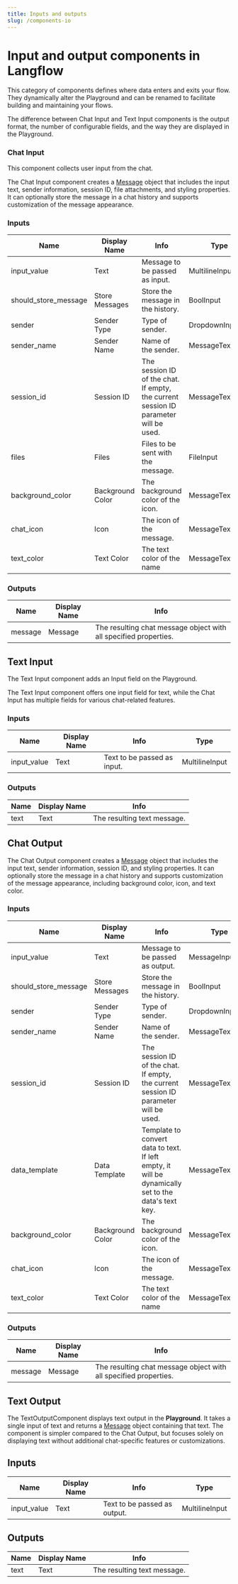 ```yaml
---
title: Inputs and outputs
slug: /components-io
---
```


# Input and output components in Langflow

This category of components defines where data enters and exits your flow. They dynamically alter the Playground and can be renamed to facilitate building and maintaining your flows.

The difference between Chat Input and Text Input components is the output format, the number of configurable fields, and the way they are displayed in the Playground.

### Chat Input

This component collects user input from the chat.

The Chat Input component creates a [Message](/configuration-objects) object that includes the input text, sender information, session ID, file attachments, and styling properties. It can optionally store the message in a chat history and supports customization of the message appearance.

### Inputs

| Name | Display Name | Info | Type |
|------|--------------|------|------|
|input_value|Text|Message to be passed as input.|MultilineInput|
|should_store_message|Store Messages|Store the message in the history.|BoolInput|
|sender|Sender Type|Type of sender.|DropdownInput|
|sender_name|Sender Name|Name of the sender.|MessageTextInput|
|session_id|Session ID|The session ID of the chat. If empty, the current session ID parameter will be used.|MessageTextInput|
|files|Files|Files to be sent with the message.|FileInput|
|background_color|Background Color|The background color of the icon.|MessageTextInput|
|chat_icon|Icon|The icon of the message.|MessageTextInput|
|text_color|Text Color|The text color of the name|MessageTextInput|

### Outputs

| Name | Display Name | Info |
|------|--------------|------|
|message|Message|The resulting chat message object with all specified properties.|

## Text Input

The Text Input component adds an Input field on the Playground.

The Text Input component offers one input field for text, while the Chat Input has multiple fields for various chat-related features.

### Inputs

| Name | Display Name | Info | Type |
|------|--------------|------|------|
|input_value|Text|Text to be passed as input.|MultilineInput|

### Outputs

| Name | Display Name | Info |
|------|--------------|------|
|text|Text|The resulting text message.|


## Chat Output

The Chat Output component creates a [Message](/configuration-objects) object that includes the input text, sender information, session ID, and styling properties. It can optionally store the message in a chat history and supports customization of the message appearance, including background color, icon, and text color.

### Inputs

| Name | Display Name | Info | Type |
|------|--------------|------|------|
|input_value|Text|Message to be passed as output.|MessageInput|
|should_store_message|Store Messages|Store the message in the history.|BoolInput|
|sender|Sender Type|Type of sender.|DropdownInput|
|sender_name|Sender Name|Name of the sender.|MessageTextInput|
|session_id|Session ID|The session ID of the chat. If empty, the current session ID parameter will be used.|MessageTextInput|
|data_template|Data Template|Template to convert data to text. If left empty, it will be dynamically set to the data's text key.|MessageTextInput|
|background_color|Background Color|The background color of the icon.|MessageTextInput|
|chat_icon|Icon|The icon of the message.|MessageTextInput|
|text_color|Text Color|The text color of the name|MessageTextInput|

### Outputs

| Name | Display Name | Info |
|------|--------------|------|
|message|Message|The resulting chat message object with all specified properties.|


## Text Output

The TextOutputComponent displays text output in the **Playground**. It takes a single input of text and returns a [Message](/configuration-objects) object containing that text. The component is simpler compared to the Chat Output, but focuses solely on displaying text without additional chat-specific features or customizations.

## Inputs

| Name | Display Name | Info | Type |
|------|--------------|------|------|
|input_value|Text|Text to be passed as output.|MultilineInput|

## Outputs

| Name | Display Name | Info |
|------|--------------|------|
|text|Text|The resulting text message.|



